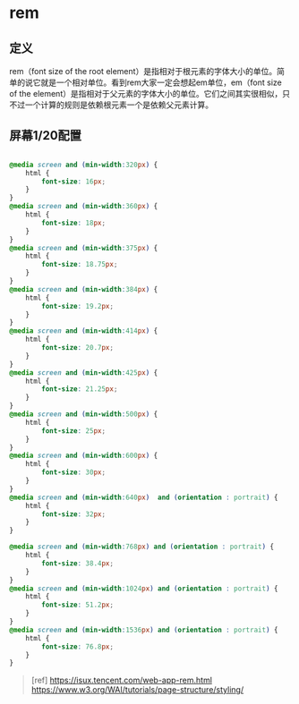 # rem
 
## 定义
rem（font size of the root element）是指相对于根元素的字体大小的单位。简单的说它就是一个相对单位。看到rem大家一定会想起em单位，em（font size of the element）是指相对于父元素的字体大小的单位。它们之间其实很相似，只不过一个计算的规则是依赖根元素一个是依赖父元素计算。

## 屏幕1/20配置

```css

@media screen and (min-width:320px) {
    html {
        font-size: 16px;
    }
}
@media screen and (min-width:360px) {
    html {
        font-size: 18px;
    }
}
@media screen and (min-width:375px) {
    html {
        font-size: 18.75px;
    }
}
@media screen and (min-width:384px) {
    html {
        font-size: 19.2px;
    }
}
@media screen and (min-width:414px) {
    html {
        font-size: 20.7px;
    }
}
@media screen and (min-width:425px) {
    html {
        font-size: 21.25px;
    }
}
@media screen and (min-width:500px) {
    html {
        font-size: 25px;
    }
}
@media screen and (min-width:600px) {
    html {
        font-size: 30px;
    }
}
@media screen and (min-width:640px)  and (orientation : portrait) {
    html {
        font-size: 32px;
    }
}

@media screen and (min-width:768px) and (orientation : portrait) {
    html {
        font-size: 38.4px;
    }
}
@media screen and (min-width:1024px) and (orientation : portrait) {
    html {
        font-size: 51.2px;
    }
}
@media screen and (min-width:1536px) and (orientation : portrait) {
    html {
        font-size: 76.8px;
    }
}

```


> [ref]
https://isux.tencent.com/web-app-rem.html
https://www.w3.org/WAI/tutorials/page-structure/styling/

